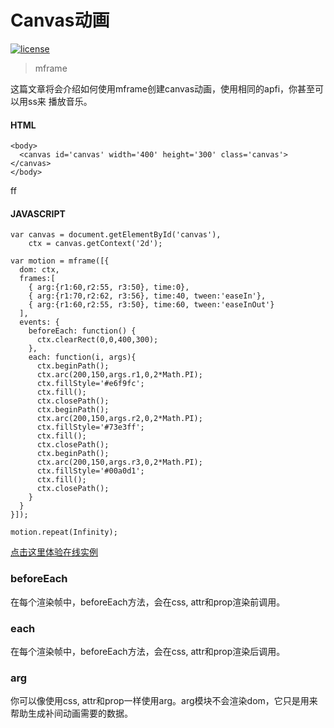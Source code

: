 # Canvas动画

[![license](https://img.shields.io/github/license/momentum-design/momentum-ui.svg?color=blueviolet)](https://github.com/momentum-design/momentum-ui/blob/master/charts/LICENSE)

> mframe

这篇文章将会介绍如何使用mframe创建canvas动画，使用相同的apfi，你甚至可以用ss来
播放音乐。

#### HTML

```
<body>
  <canvas id='canvas' width='400' height='300' class='canvas'></canvas>
</body>
```
ff
#### JAVASCRIPT

```
var canvas = document.getElementById('canvas'),
    ctx = canvas.getContext('2d');

var motion = mframe([{
  dom: ctx,
  frames:[
    { arg:{r1:60,r2:55, r3:50}, time:0},
    { arg:{r1:70,r2:62, r3:56}, time:40, tween:'easeIn'},
    { arg:{r1:60,r2:55, r3:50}, time:60, tween:'easeInOut'}
  ],
  events: {
    beforeEach: function() {
      ctx.clearRect(0,0,400,300);
    },
    each: function(i, args){
      ctx.beginPath();
      ctx.arc(200,150,args.r1,0,2*Math.PI);
      ctx.fillStyle='#e6f9fc';
      ctx.fill();
      ctx.closePath();
      ctx.beginPath();
      ctx.arc(200,150,args.r2,0,2*Math.PI);
      ctx.fillStyle='#73e3ff';
      ctx.fill();
      ctx.closePath();
      ctx.beginPath();
      ctx.arc(200,150,args.r3,0,2*Math.PI);
      ctx.fillStyle='#00a0d1';
      ctx.fill();
      ctx.closePath();
    }
  }
}]);

motion.repeat(Infinity);
```

[点击这里体验在线实例](https://codepen.io/arthusliang/pen/wvajZJp)

### beforeEach

在每个渲染帧中，beforeEach方法，会在css, attr和prop渲染前调用。

### each

在每个渲染帧中，beforeEach方法，会在css, attr和prop渲染后调用。

### arg

你可以像使用css, attr和prop一样使用arg。arg模块不会渲染dom，它只是用来帮助生成补间动画需要的数据。